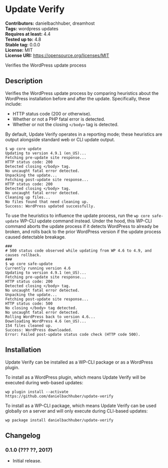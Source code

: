 # Update Verify #
**Contributors:** danielbachhuber, dreamhost  
**Tags:** wordpress updates  
**Requires at least:** 4.4  
**Tested up to:** 4.8  
**Stable tag:** 0.0.0  
**License:** MIT  
**License URI:** https://opensource.org/licenses/MIT  

Verifies the WordPress update process

## Description ##

Verifies the WordPress update process by comparing heuristics about the WordPress installation before and after the update. Specifically, these include:

* HTTP status code (200 or otherwise).
* Whether or not a PHP fatal error is detected.
* Whether or not the closing `</body>` tag is detected.

By default, Update Verify operates in a reporting mode; these heuristics are output alongside standard web or CLI update output.

    $ wp core update
    Updating to version 4.9.1 (en_US)...
    Fetching pre-update site response...
    HTTP status code: 200
    Detected closing </body> tag.
    No uncaught fatal error detected.
    Unpacking the update...
    Fetching post-update site response...
    HTTP status code: 200
    Detected closing </body> tag.
    No uncaught fatal error detected.
    Cleaning up files...
    No files found that need cleaning up.
    Success: WordPress updated successfully.

To use the heuristics to influence the update process, run the `wp core safe-update` WP-CLI update command instead. Under the hood, this WP-CLI command aborts the update process if it detects WordPress to already be broken, and rolls back to the prior WordPress version if the update process caused detectable breakage.

    ###
    # 500 status code observed while updating from WP 4.6 to 4.9, and causes rollback.
    ###
    $ wp core safe-update
    Currently running version 4.6
    Updating to version 4.9.1 (en_US)...
    Fetching pre-update site response...
    HTTP status code: 200
    Detected closing </body> tag.
    No uncaught fatal error detected.
    Unpacking the update...
    Fetching post-update site response...
    HTTP status code: 500
    No closing </body> tag detected.
    No uncaught fatal error detected.
    Rolling WordPress back to version 4.6...
    Downloading WordPress 4.6 (en_US)...
    154 files cleaned up.
    Success: WordPress downloaded.
    Error: Failed post-update status code check (HTTP code 500).

## Installation ##

Update Verify can be installed as a WP-CLI package or as a WordPress plugin.

To install as a WordPress plugin, which means Update Verify will be executed during web-based updates:

    wp plugin install --activate https://github.com/danielbachhuber/update-verify

To install as a WP-CLI package, which means Update Verify can be used globally on a server and will only execute during CLI-based updates:

    wp package install danielbachhuber/update-verify

## Changelog ##

### 0.1.0 (??? ??, 2017) ###
* Initial release.
